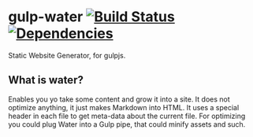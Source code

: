 # gulp-water [![Build Status](https://travis-ci.org/Saturate/gulp-water.svg)](https://travis-ci.org/Saturate/gulp-water) [![Dependencies](https://david-dm.org/Saturate/gulp-water.svg)](https://david-dm.org/Saturate/gulp-water)
Static Website Generator, for gulpjs.

## What is water?
Enables you yo take some content and grow it into a site. It does not optimize anything, it just makes Markdown into HTML.
It uses a special header in each file to get meta-data about the current file. For optimizing you could plug Water into a Gulp pipe, that could minify assets and such.